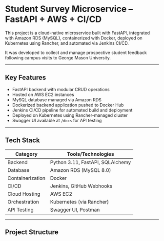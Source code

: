 # Student Survey Microservice – FastAPI + AWS + CI/CD

This project is a cloud-native microservice built with FastAPI, integrated with Amazon RDS (MySQL), containerized with Docker, deployed on Kubernetes using Rancher, and automated via Jenkins CI/CD.

It was developed to collect and manage prospective student feedback following campus visits to George Mason University.

---

## Key Features

- FastAPI backend with modular CRUD operations
- Hosted on AWS EC2 instances
- MySQL database managed via Amazon RDS
- Dockerized backend application pushed to Docker Hub
- Jenkins CI/CD pipeline for automated build and deployment
- Deployed on Kubernetes using Rancher-managed cluster
- Swagger UI available at `/docs` for API testing

---

## Tech Stack

| Category         | Tools/Technologies                          |
|------------------|---------------------------------------------|
| Backend          | Python 3.11, FastAPI, SQLAlchemy            |
| Database         | Amazon RDS (MySQL 8.0)                      |
| Containerization | Docker                                      |
| CI/CD            | Jenkins, GitHub Webhooks                    |
| Cloud Hosting    | AWS EC2                                     |
| Orchestration    | Kubernetes (via Rancher)                    |
| API Testing      | Swagger UI, Postman                         |

---

## Project Structure

